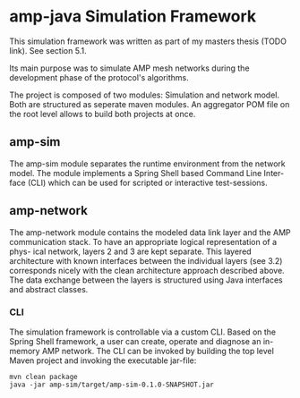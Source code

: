 # amp-java Simulation Framework

This simulation framework was written as part of my masters thesis (TODO link). See section 5.1.

Its main purpose was to simulate AMP mesh networks during the development phase of the protocol's algorithms.

The project is composed of two modules: Simulation and network model. Both are structured as seperate maven modules. An aggregator POM file on the root level allows to build both projects at once.

## amp-sim
The amp-sim module separates the runtime environment from the network model. The module implements a Spring Shell based Command Line Inter- face (CLI) which can be used for scripted or interactive test-sessions.

## amp-network
The amp-network module contains the modeled data link layer and the AMP communication stack. To have an appropriate logical representation of a phys- ical network, layers 2 and 3 are kept separate. This layered architecture with known interfaces between the individual layers (see 3.2) corresponds nicely with the clean architecture approach described above. The data exchange between the layers is structured using Java interfaces and abstract classes.

### CLI
The simulation framework is controllable via a custom CLI. Based on the Spring Shell framework, a user can create, operate and diagnose an in-memory AMP network. The CLI can be invoked by building the top level Maven project and invoking the executable jar-file:

```
mvn clean package
java -jar amp-sim/target/amp-sim-0.1.0-SNAPSHOT.jar
```

